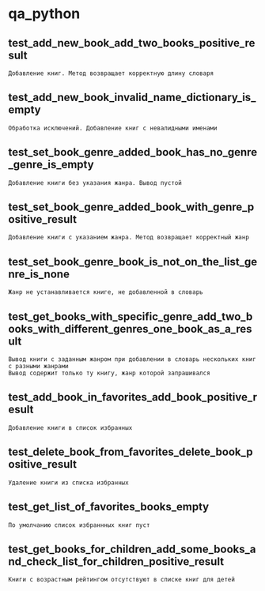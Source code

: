 # qa_python

## test_add_new_book_add_two_books_positive_result
	Добавление книг. Метод возвращает корректную длину словаря

## test_add_new_book_invalid_name_dictionary_is_empty
	Обработка исключений. Добавление книг с невалидными именами

## test_set_book_genre_added_book_has_no_genre_genre_is_empty
	Добавление книги без указания жанра. Вывод пустой

## test_set_book_genre_added_book_with_genre_positive_result
	Добавление книги с указанием жанра. Метод возвращает корректный жанр

## test_set_book_genre_book_is_not_on_the_list_genre_is_none
	Жанр не устанавливается книге, не добавленной в словарь

## test_get_books_with_specific_genre_add_two_books_with_different_genres_one_book_as_a_result
	Вывод книги с заданным жанром при добавлении в словарь нескольких книг с разными жанрами
	Вывод содержит только ту книгу, жанр которой запрашивался

## test_add_book_in_favorites_add_book_positive_result
	Добавление книги в список избранных

## test_delete_book_from_favorites_delete_book_positive_result
	Удаление книги из списка избранных

## test_get_list_of_favorites_books_empty
	По умолчанию список избраннных книг пуст 

## test_get_books_for_children_add_some_books_and_check_list_for_children_positive_result
	Книги с возрастным рейтингом отсутствуют в списке книг для детей


